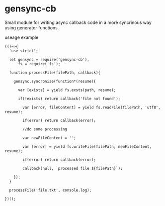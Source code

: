# gensync-cb

Small module for writing async callback code in a more syncrinous way using generator functions.  

useage example:  

``` 
(()=>{
  'use strict';
  
  let gensync = require('gensync-cb'),
      fs = require('fs');
  
  function processFile(filePath, callback){
    
    gensync.syncronise(function*(resume){
    
      var [exists] = yield fs.exsts(path, resume);
      
      if(!exists) return callback('file not found');
        
        var [error, fileContent] = yield fs.readFile(filePath, 'utf8', resume);
        
        if(error) return callback(error);
        
        //do some processing
        
        var newFileContent = '';
        
        var [error] = yield fs.writeFile(filePath, newFileContent, resume);
        
        if(error) return callback(error);
      
        callback(null, `processed file ${filePath}`);
   
    });
  }
  
  processFile('file.txt', console.log);

})();

```	


